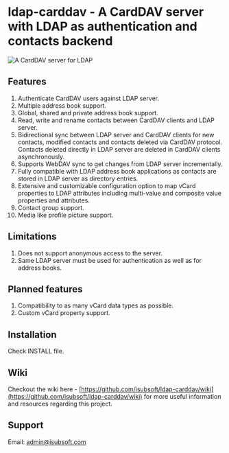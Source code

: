 # ldap-carddav - A CardDAV server with LDAP as authentication and contacts backend
![A CardDAV server for LDAP](https://github.com/user-attachments/assets/e7d0f02a-bfd1-489f-b8a8-e0aef168c035)

## Features
1. Authenticate CardDAV users against LDAP server.
2. Multiple address book support.
3. Global, shared and private address book support.
4. Read, write and rename contacts between CardDAV clients and LDAP server.
5. Bidirectional sync between LDAP server and CardDAV clients for new contacts, modified contacts and contacts deleted via CardDAV protocol. Contacts deleted directly in LDAP server are deleted in CardDAV clients asynchronously.
6. Supports WebDAV sync to get changes from LDAP server incrementally.
7. Fully compatible with LDAP address book applications as contacts are stored in LDAP server as directory entries.
8. Extensive and customizable configuration option to map vCard properties to LDAP attributes including multi-value and composite value properties and attributes.
9. Contact group support.
10. Media like profile picture support.

## Limitations
1. Does not support anonymous access to the server.
2. Same LDAP server must be used for authentication as well as for address books.

## Planned features
1. Compatibility to as many vCard data types as possible.
2. Custom vCard property support.

## Installation
Check INSTALL file.

## Wiki
Checkout the wiki here - [https://github.com/isubsoft/ldap-carddav/wiki](https://github.com/isubsoft/ldap-carddav/wiki) for more useful information and resources regarding this project.

## Support
Email: [admin@isubsoft.com](mailto:admin@isubsoft.com?subject=Support%20request%20for%20your%20product%20ldap-carddav)
